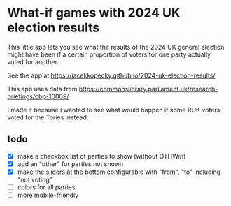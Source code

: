 # What-if games with 2024 UK election results

This little app lets you see what the results of the 2024 UK general election might have been if a
certain proportion of voters for one party actually voted for another.

See the app at https://jacekkopecky.github.io/2024-uk-election-results/

This app uses data from https://commonslibrary.parliament.uk/research-briefings/cbp-10009/

I made it because I wanted to see what would happen if some RUK voters voted for the Tories instead.

## todo

- [x] make a checkbox list of parties to show (without OTHWin)
- [x] add an "other" for parties not shown
- [x] make the sliders at the bottom configurable with "from", "to" including "not voting"
- [ ] colors for all parties
- [ ] more mobile-friendly
